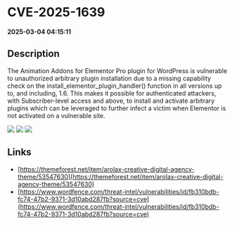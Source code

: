 # CVE-2025-1639

**2025-03-04 04:15:11**

## Description
The Animation Addons for Elementor Pro plugin for WordPress is vulnerable to unauthorized arbitrary plugin installation due to a missing capability check on the install_elementor_plugin_handler() function in all versions up to, and including, 1.6. This makes it possible for authenticated attackers, with Subscriber-level access and above, to install and activate arbitrary plugins which can be leveraged to further infect a victim when Elementor is not activated on a vulnerable site.

![](https://img.shields.io/static/v1?label=Score&message=8.8&color=red)
![](https://img.shields.io/static/v1?label=Severity&message=HIGH&color=red)
![](https://img.shields.io/static/v1?label=CWE&message=Auth&color=green)

## Links
- [https://themeforest.net/item/arolax-creative-digital-agency-theme/53547630](https://themeforest.net/item/arolax-creative-digital-agency-theme/53547630)
- [https://www.wordfence.com/threat-intel/vulnerabilities/id/fb310bdb-fc74-47b2-9371-3d10abd287fb?source=cve](https://www.wordfence.com/threat-intel/vulnerabilities/id/fb310bdb-fc74-47b2-9371-3d10abd287fb?source=cve)
